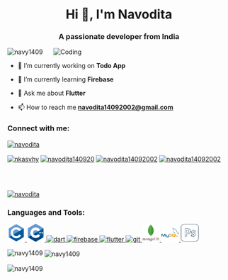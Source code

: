 

<h1 align="center">Hi 👋, I'm Navodita</h1>
<h3 align="center">A passionate developer from India</h3>
<img align="right" alt="Coding" width="400" src="https://media.tenor.com/S59bPkT0pqcAAAAC/programming.gif">

<p align="left"> <img src="https://komarev.com/ghpvc/?username=navy1409&label=Profile%20views&color=0e75b6&style=flat" alt="navy1409" /> </p>

- 🔭 I’m currently working on **Todo App**

- 🌱 I’m currently learning **Firebase**

- 💬 Ask me about **Flutter**

- 📫 How to reach me **navodita14092002@gmail.com**

<h3 align="left">Connect with me:</h3>
<p align="left">
<a href="https://linkedin.com/in/navodita-16a298208" target="blank"><img align="center" src="https://raw.githubusercontent.com/rahuldkjain/github-profile-readme-generator/master/src/images/icons/Social/linked-in-alt.svg" alt="navodita" height="30" width="40" /></a>

  
<a href="https://instagram.com/nkasvhy" target="blank"><img align="center" src="https://raw.githubusercontent.com/rahuldkjain/github-profile-readme-generator/master/src/images/icons/Social/instagram.svg" alt="nkasvhy" height="30" width="40" /></a>
<a href="https://www.codechef.com/users/navodita140920" target="blank"><img align="center" src="https://cdn.jsdelivr.net/npm/simple-icons@3.1.0/icons/codechef.svg" alt="navodita140920" height="30" width="40" /></a>
<a href="https://codeforces.com/profile/navodita14092002" target="blank"><img align="center" src="https://raw.githubusercontent.com/rahuldkjain/github-profile-readme-generator/master/src/images/icons/Social/codeforces.svg" alt="navodita14092002" height="30" width="40" /></a>
<a href="https://www.leetcode.com/navodita14092002" target="blank"><img align="center" src="https://raw.githubusercontent.com/rahuldkjain/github-profile-readme-generator/master/src/images/icons/Social/leet-code.svg" alt="navodita14092002" height="30" width="40" /></a>
</p>
<br>
<br>
<p align="left"> <a href="https://github.com/ryo-ma/github-profile-trophy"><img src="https://github-profile-trophy.vercel.app/?username=Navy1409" alt="navodita" /></a> </p>

<h3 align="left">Languages and Tools:</h3>
<p align="left"> <a href="https://www.cprogramming.com/" target="_blank" rel="noreferrer"> <img src="https://raw.githubusercontent.com/devicons/devicon/master/icons/c/c-original.svg" alt="c" width="40" height="40"/> </a> <a href="https://www.w3schools.com/cpp/" target="_blank" rel="noreferrer"> <img src="https://raw.githubusercontent.com/devicons/devicon/master/icons/cplusplus/cplusplus-original.svg" alt="cplusplus" width="40" height="40"/> </a> <a href="https://dart.dev" target="_blank" rel="noreferrer"> <img src="https://www.vectorlogo.zone/logos/dartlang/dartlang-icon.svg" alt="dart" width="40" height="40"/> </a> <a href="https://firebase.google.com/" target="_blank" rel="noreferrer"> <img src="https://www.vectorlogo.zone/logos/firebase/firebase-icon.svg" alt="firebase" width="40" height="40"/> </a> <a href="https://flutter.dev" target="_blank" rel="noreferrer"> <img src="https://www.vectorlogo.zone/logos/flutterio/flutterio-icon.svg" alt="flutter" width="40" height="40"/> </a> <a href="https://git-scm.com/" target="_blank" rel="noreferrer"> <img src="https://www.vectorlogo.zone/logos/git-scm/git-scm-icon.svg" alt="git" width="40" height="40"/> </a> <a href="https://www.mongodb.com/" target="_blank" rel="noreferrer"> <img src="https://raw.githubusercontent.com/devicons/devicon/master/icons/mongodb/mongodb-original-wordmark.svg" alt="mongodb" width="40" height="40"/> </a> <a href="https://www.mysql.com/" target="_blank" rel="noreferrer"> <img src="https://raw.githubusercontent.com/devicons/devicon/master/icons/mysql/mysql-original-wordmark.svg" alt="mysql" width="40" height="40"/> </a> <a href="https://www.photoshop.com/en" target="_blank" rel="noreferrer"> <img src="https://raw.githubusercontent.com/devicons/devicon/master/icons/photoshop/photoshop-line.svg" alt="photoshop" width="40" height="40"/> </a> </p>

<p><img align="left" src="https://github-readme-stats.vercel.app/api/top-langs?username=navy1409&show_icons=true&locale=en&layout=compact" alt="navy1409" /></p>

<p>&nbsp;<img align="center" src="https://github-readme-stats.vercel.app/api?username=navy1409&show_icons=true&locale=en" alt="navy1409" /></p>

<p><img align="center" src="https://github-readme-streak-stats.herokuapp.com/?user=navy1409&" alt="navy1409" /></p>

